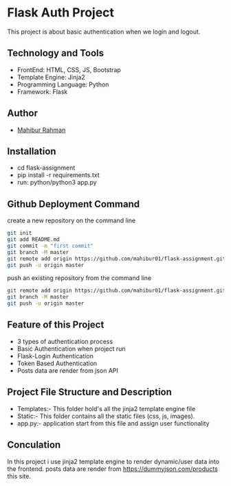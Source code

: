 # Flask Auth Project
This project is about basic authentication when we login and logout. 

## Technology and Tools
- FrontEnd: HTML, CSS, JS, Bootstrap
- Template Engine: Jinja2
- Programming Language: Python
- Framework: Flask

## Author

- [Mahibur Rahman](https://github.com/mahibur01)

## Installation

- cd flask-assignment
- pip install -r requirements.txt
- run: python/python3 app.py

## Github Deployment Command

create a new repository on the command line

```bash
git init
git add README.md
git commit -m "first commit"
git branch -M master
git remote add origin https://github.com/mahibur01/flask-assignment.git
git push -u origin master
```
push an existing repository from the command line

```bash
git remote add origin https://github.com/mahibur01/flask-assignment.git
git branch -M master
git push -u origin master
```
## Feature of this Project

- 3 types of authentication process
- Basic Authentication when project run
- Flask-Login Authentication
- Token Based Authentication
- Posts data are render from json API

## Project File Structure and Description
- Templates:- This folder hold's all the jinja2 template engine file
- Static:- This folder contains all the static files (css, js, images).
- app.py:- application start from this file and assign user functionality

## Conculation

In this project i use jinja2 template engine to render dynamic/user data into the frontend. posts data are render from https://dummyjson.com/products this site.
